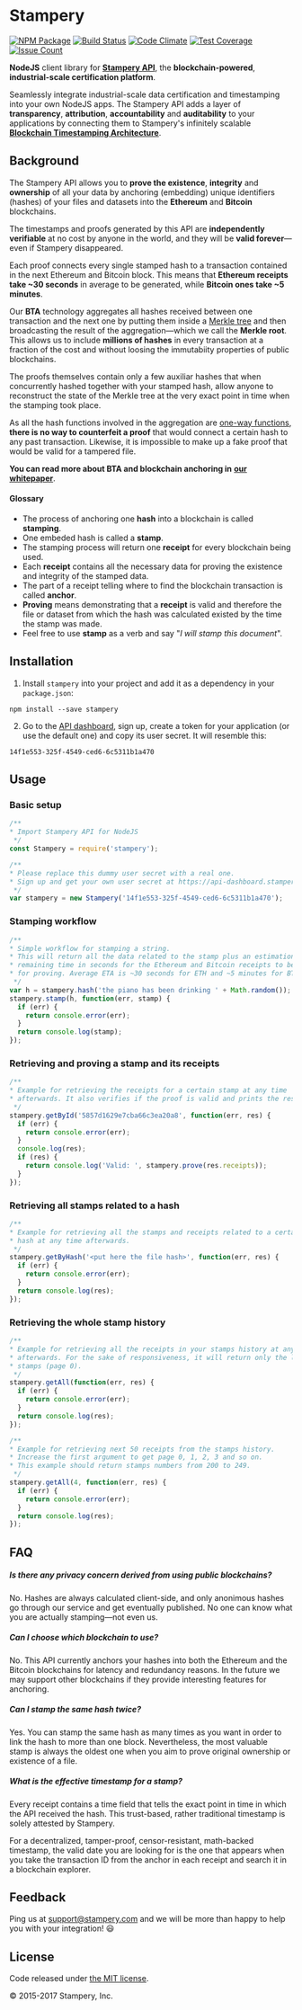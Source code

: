 # Stampery

[![NPM Package](https://img.shields.io/npm/v/stampery.svg?style=flat-square)](https://www.npmjs.org/package/stampery)
[![Build Status](https://travis-ci.org/stampery/node.svg?branch=master)](https://travis-ci.org/stampery/node)
[![Code Climate](https://codeclimate.com/github/stampery/node/badges/gpa.svg)](https://codeclimate.com/github/stampery/node)
[![Test Coverage](https://codeclimate.com/github/stampery/node/badges/coverage.svg)](https://codeclimate.com/github/stampery/node/coverage)
[![Issue Count](https://codeclimate.com/github/stampery/node/badges/issue_count.svg)](https://codeclimate.com/github/stampery/node)

__NodeJS__ client library for [__Stampery API__](https://stampery.com/api), the __blockchain-powered__, __industrial-scale certification platform__.

Seamlessly integrate industrial-scale data certification and timestamping into your own NodeJS apps. The Stampery API adds a layer of __transparency__, __attribution__, __accountability__ and __auditability__ to your applications by connecting them to Stampery's infinitely scalable [__Blockchain Timestamping Architecture__](https://stampery.com/tech).

## Background

The Stampery API allows you to __prove the existence__, __integrity__ and __ownership__ of all your data by anchoring (embedding) unique identifiers (hashes) of your files and datasets into the __Ethereum__ and __Bitcoin__ blockchains.

The timestamps and proofs generated by this API are __independently verifiable__ at no cost by anyone in the world, and they will be __valid forever__—even if Stampery disappeared.

Each proof connects every single stamped hash to a transaction contained in the next Ethereum and Bitcoin block. This means that __Ethereum receipts take ~30 seconds__ in average to be generated, while __Bitcoin ones take ~5 minutes__.

Our __BTA__ technology aggregates all hashes received between one transaction and the next one by putting them inside a [Merkle tree](https://en.wikipedia.org/wiki/Merkle_tree) and then broadcasting the result of the aggregation—which we call the __Merkle root__. This allows us to include  __millions of hashes__ in every transaction at a fraction of the cost and without loosing the immutabiity properties of public blockchains.

The proofs themselves contain only a few auxiliar hashes that when concurrently hashed together with your stamped hash, allow anyone to reconstruct the state of the Merkle tree at the very exact point in time when the stamping took place.

As all the hash functions involved in the aggregation are [one-way functions](https://en.wikipedia.org/wiki/One-way_function), __there is no way to counterfeit a proof__ that would connect a certain hash to any past transaction. Likewise, it is impossible to make up a fake proof that would be valid for a tampered file.

__You can read more about BTA and blockchain anchoring  in__ [__our whitepaper__](https://s3.amazonaws.com/stampery-cdn/docs/Stampery-BTA-v5-whitepaper.pdf).

#### Glossary

* The process of anchoring one __hash__ into a blockchain is called __stamping__.
* One embeded hash is called a __stamp__.
* The stamping process will return one __receipt__ for every blockchain being used.
* Each __receipt__ contains all the necessary data for proving the existence and integrity of the stamped data.
* The part of a receipt telling where to find the blockchain transaction is called __anchor__.
* __Proving__ means demonstrating that a __receipt__ is valid and therefore the file or dataset from which the hash was calculated existed by the time the stamp was made.
* Feel free to use __stamp__ as a verb and say "_I will stamp this document_".


## Installation

  1. Install `stampery` into your project and add it as a dependency in your `package.json`:

  ```
  npm install --save stampery
  ```

  2. Go to the [API dashboard](https://api-dashboard.stampery.com), sign up, create a token for your application (or use the default one) and copy its user secret. It will resemble this:

  ```
  14f1e553-325f-4549-ced6-6c5311b1a470
  ```

## Usage
### Basic setup
```javascript
/**
* Import Stampery API for NodeJS
 */
const Stampery = require('stampery');

/**
* Please replace this dummy user secret with a real one.
* Sign up and get your own user secret at https://api-dashboard.stampery.com
 */
var stampery = new Stampery('14f1e553-325f-4549-ced6-6c5311b1a470');
```

### Stamping workflow
```javascript
/**
* Simple workflow for stamping a string.
* This will return all the data related to the stamp plus an estimation of the
* remaining time in seconds for the Ethereum and Bitcoin receipts to be ready
* for proving. Average ETA is ~30 seconds for ETH and ~5 minutes for BTC.
 */
var h = stampery.hash('the piano has been drinking ' + Math.random());
stampery.stamp(h, function(err, stamp) {
  if (err) {
    return console.error(err);
  }
  return console.log(stamp);
});
```

### Retrieving and proving a stamp and its receipts
```javascript
/**
* Example for retrieving the receipts for a certain stamp at any time
* afterwards. It also verifies if the proof is valid and prints the result.
 */
stampery.getById('5857d1629e7cba66c3ea20a8', function(err, res) {
  if (err) {
    return console.error(err);
  }
  console.log(res);
  if (res) {
    return console.log('Valid: ', stampery.prove(res.receipts));
  }
});
```

### Retrieving all stamps related to a hash
```javascript
/**
* Example for retrieving all the stamps and receipts related to a certain file
* hash at any time afterwards.
 */
stampery.getByHash('<put here the file hash>', function(err, res) {
  if (err) {
    return console.error(err);
  }
  return console.log(res);
});
```

### Retrieving the whole stamp history
```javascript
/**
* Example for retrieving all the receipts in your stamps history at any time
* afterwards. For the sake of responsiveness, it will return only the last 50
* stamps (page 0).
 */
stampery.getAll(function(err, res) {
  if (err) {
    return console.error(err);
  }
  return console.log(res);
});
```
```javascript
/**
* Example for retrieving next 50 receipts from the stamps history.
* Increase the first argument to get page 0, 1, 2, 3 and so on.
* This example should return stamps numbers from 200 to 249.
 */
stampery.getAll(4, function(err, res) {
  if (err) {
    return console.error(err);
  }
  return console.log(res);
});
```

## FAQ

##### Is there any privacy concern derived from using public blockchains?
No. Hashes are always calculated client-side, and only anonimous hashes go through our service and get eventually published. No one can know what you are actually stamping—not even us.

##### Can I choose which blockchain to use?
No. This API currently anchors your hashes into both the Ethereum and the Bitcoin blockchains for latency and redundancy reasons. In the future we may support other blockchains if they provide interesting features for anchoring.

##### Can I stamp the same hash twice?
Yes. You can stamp the same hash as many times as you want in order to link the hash to  more than one block. Nevertheless, the most valuable stamp is always the oldest one when you aim to prove original ownership or existence of a file.

##### What is the effective timestamp for a stamp?
Every receipt contains a time field that tells the exact point in time in which the API received the hash. This trust-based, rather traditional timestamp is solely attested by Stampery.

For a decentralized, tamper-proof, censor-resistant, math-backed timestamp, the valid date you are looking for is the one that appears when you take the transaction ID from the anchor in each receipt and search it in a blockchain explorer.

## Feedback

Ping us at [support@stampery.com](mailto:support@stampery.com) and we will be more than happy to help you with your integration! 😃

## License

Code released under [the MIT license](https://github.com/stampery/node/blob/master/LICENSE).

© 2015-2017 Stampery, Inc.
